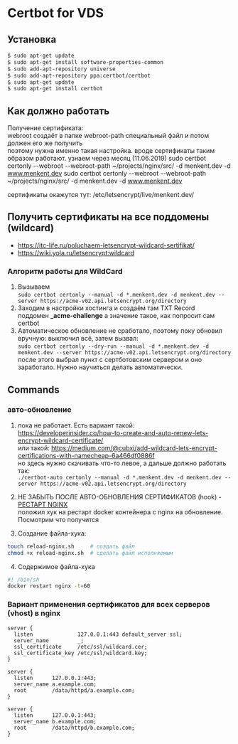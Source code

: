 # Certbot for VDS

## Установка
```bash
$ sudo apt-get update
$ sudo apt-get install software-properties-common
$ sudo add-apt-repository universe
$ sudo add-apt-repository ppa:certbot/certbot
$ sudo apt-get update
$ sudo apt-get install certbot 
```

## Как должно работать
Получение сертификата:  
webroot создаёт в папке webroot-path специальный файл и потом должен его же получить  
поэтому нужна именно такая настройка. вроде сертификаты таким образом работают. узнаем через месяц (11.06.2019)
sudo certbot certonly --webroot --webroot-path ~/projects/nginx/src/ -d menkent.dev -d www.menkent.dev 
sudo certbot certonly --webroot --webroot-path ~/projects/nginx/src/ -d menkent.dev -d www.menkent.dev 

сертификаты окажутся тут: /etc/letsencrypt/live/menkent.dev/


## Получить сертификаты на все поддомены (wildcard)
- https://itc-life.ru/poluchaem-letsencrypt-wildcard-sertifikat/
- https://wiki.yola.ru/letsencrypt:wildcard 



### Алгоритм работы для WildCard
1. Вызываем  
```sudo certbot certonly --manual -d *.menkent.dev -d menkent.dev --server https://acme-v02.api.letsencrypt.org/directory```
2. Заходим в настройки хостинга и создаём там TXT Record  
поддомен **_acme-challenge**   а значение такое, как попросит сам certbot
3. Автоматическое обновление не сработало, поэтому поку обновил вручную: выключил всё, затем вызвал:  
```sudo certbot certonly --dry-run --manual -d *.menkent.dev -d menkent.dev --server https://acme-v02.api.letsencrypt.org/directory```
после этого выбрал пункт с сертботовским сервером и оно заработало. Нужно научиться делать автоматически.



## Commands
### авто-обновление 
1. пока не работает. Есть вариант такой:  
https://developerinsider.co/how-to-create-and-auto-renew-lets-encrypt-wildcard-certificate/  
или такой:  https://medium.com/@cubxi/add-wildcard-lets-encrypt-certifications-with-namecheap-6a466df0886f  
но здесь нужно скачивать что-то левое, а дальше должно работать так:  
```./certbot-auto certonly --manual -d *.menkent.dev -d menkent.dev --server https://acme-v02.api.letsencrypt.org/directory```

2. НЕ ЗАБЫТЬ ПОСЛЕ АВТО-ОБНОВЛЕНИЯ СЕРТИФИКАТОВ (hook) - [РЕСТАРТ NGINX](https://www.guyrutenberg.com/2017/01/01/lets-encrypt-reload-nginx-after-renewing-certificates/)  
положил хук на рестарт docker контейнера с nginx на обновление. Посмотрим что получится
3. Создание файла-хука:   
```bash
touch reload-nginx.sh     # создать файл 
chmod +x reload-nginx.sh  # сделать файл исполняемым
```
4. Содержимое файла-хука
```bash
#! /bin/sh
docker restart nginx -t=60
```


### Вариант применения сертификатов для всех серверов (vhost) в nginx
```config
server {
  listen              127.0.0.1:443 default_server ssl;
  server_name         _;
  ssl_certificate     /etc/ssl/wildcard.cer;
  ssl_certificate_key /etc/ssl/wildcard.key;
}

server {
  listen      127.0.0.1:443;
  server_name a.example.com;
  root        /data/httpd/a.example.com;
}

server {
  listen      127.0.0.1:443;
  server_name b.example.com;
  root        /data/httpd/b.example.com;
}
```



